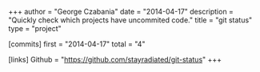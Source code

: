+++
author = "George Czabania"
date = "2014-04-17"
description = "Quickly check which projects have uncommited code."
title = "git status"
type = "project"

[commits]
  first = "2014-04-17"
  total = "4"

[links]
  Github = "https://github.com/stayradiated/git-status"
+++

